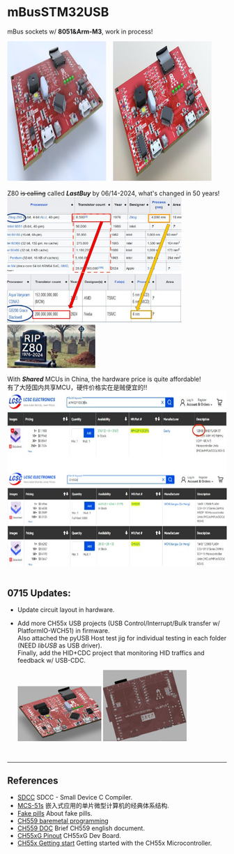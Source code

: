 # mBusSTM32USB
mBus sockets w/ **8051&Arm-M3**, work in process!

<img src="pic/mBusSTM32USB_0608.jpg" height=320 width=45%> &nbsp;&nbsp; <img src="pic/mBusSTM32USB_0607.jpg" height=320 width=45%>
<br>
<br>
Z80 ~~is calling~~ called **_LastBuy_** by 06/14-2024, what's changed in 50 years!<br>
<img src="pic/Z80vsGB200.jpg" width=400 > <img src="pic/Z80-RIP2024.jpg"  width=40%  >


With **_Shared_** MCUs in China, the hardware price is quite affordable!<br>
有了大陸国内共享MCU，硬件价格实在是贼便宜的!!<br>
<img src="pic/LCSC_CH552APM32.jpg" height=400 >
<br>
<br>

## 0715 Updates:
- Update circuit layout in hardware. <br>
- Add more CH55x USB projects (USB Control/Interrupt/Bulk transfer w/ PlatformIO-WCH51) in firmware. <br>
  Also attached the pyUSB Host test jig for individual testing in each folder (NEED _libUSB_ as USB driver). <br>
  Finally, add the HID+CDC project that monitoring HID traffics and feedback w/ USB-CDC.<br>
  
  <img src="pic/mBusSTM32CH55x_0715Top.jpg" width=40% >  <img src="pic/mBusSTM32Ch55x_0715Bottom.jpg" width=40% > <br>

  <br>
---


## References <br>

- [SDCC](https://sdcc.sourceforge.net/) SDCC - Small Device C Compiler. <br>
- [MCS-51s](https://github.com/SoCXin/MCS-51) 嵌入式应用的单片微型计算机的经典体系结构. <br> 
- [Fake pills](https://github.com/keirf/Greaseweazle/wiki/STM32-Fakes) About fake pills. <br>
- [CH559 baremetal programming](https://kprasadvnsi.com/tags/ch559/)
- [CH559 DOC](https://kprasadvnsi.github.io/CH559_Doc_English/docs/16-usb/) Brief CH559 english document.
- [CH55xG Pinout](https://oshwlab.com/wagiminator/ch55xg-development-board) CH55xG Dev Board.
- [CH55x Getting start](https://rabid-inventor.blogspot.com/2020/05/getting-started-with-ch55x.html) Getting started with the CH55x Microcontroller.
